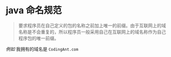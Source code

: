 # java 命名规范

> 要求程序员在自己定义的包的名称之前加上唯一的前缀。由于互联网上的域名称是不会重复的，所以程序员一般采用自己在互联网上的域名称作为自己程序包的唯一前缀。

*例如*
我拥有的域名是 `CodingAnt.com`